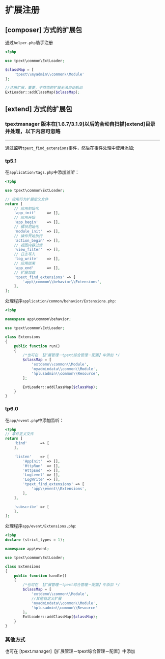 # 扩展注册

## [composer] 方式的扩展包

通过`helper.php`助手注册

```php
<?php

use tpext\common\ExtLoader;

$classMap = [
    'tpext\\myadmin\\common\\Module'
];

//注册扩展，重要，不然你的扩展无法自动启动
ExtLoader::addClassMap($classMap);
```

## [extend] 方式的扩展包

### tpextmanager 版本在[1.6.7/3.1.9]以后的会动自扫描[extend]目录并处理，以下内容可忽略

---

 通过监听`tpext_find_extensions`事件，然后在事件处理中使用添加;

### tp5.1

在`application/tags.php`中添加监听：

```php
<?php

use tpext\common\ExtLoader;

// 应用行为扩展定义文件
return [
    // 应用初始化
    'app_init'     => [],
    // 应用开始
    'app_begin'    => [],
    // 模块初始化
    'module_init'  => [],
    // 操作开始执行
    'action_begin' => [],
    // 视图内容过滤
    'view_filter'  => [],
    // 日志写入
    'log_write'    => [],
    // 应用结束
    'app_end'      => [],
    // 扩展加载
    'tpext_find_extensions' => [
        'app\\common\\behavior\\Extensions',
    ],
];
```

处理程序`application/common/behavior/Extensions.php`:

```php
<?php

namespace app\common\behavior;

use tpext\common\ExtLoader;

class Extensions
{
    public function run()
    {
        /*也可在 【扩展管理－tpext综合管理－配置】中添加 */
        $classMap = [
            'extdemo\\common\\Module',
            'myadmindata\\common\\Module',
            'hplusadmin\\common\\Resource',
        ];

        ExtLoader::addClassMap($classMap);
    }
}

```

### tp6.0

在`app/event.php`中添加监听：

```php
<?php
// 事件定义文件
return [
    'bind'      => [
    ],

    'listen'    => [
        'AppInit'  => [],
        'HttpRun'  => [],
        'HttpEnd'  => [],
        'LogLevel' => [],
        'LogWrite' => [],
        'tpext_find_extensions' => [
            'app\\event\\Extensions',
        ],
    ],

    'subscribe' => [
    ],
];
```

处理程序`app/event/Extensions.php`:

```php
<?php
declare (strict_types = 1);

namespace app\event;

use tpext\common\ExtLoader;

class Extensions
{
    public function handle()
    {
        /*也可在 【扩展管理－tpext综合管理－配置】中添加 */
        $classMap = [
            'extdemo\\common\\Module',
            //其他自定义扩展
            'myadmindata\\common\\Module',
            'hplusadmin\\common\\Resource'
        ];
        ExtLoader::addClassMap($classMap);
    }
}
```

### 其他方式

也可在 [tpext.manager]【扩展管理－tpext综合管理－配置】中添加
